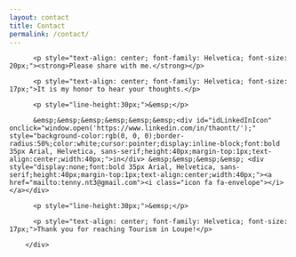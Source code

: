```yaml
---
layout: contact
title: Contact
permalink: /contact/
---
```

<div class="wrapper">
        <div class="contact">

          <p style="text-align: center; font-family: Helvetica; font-size: 20px;"><strong>Please share with me.</strong></p>
          
          <p style="text-align: center; font-family: Helvetica; font-size: 17px;">It is my honor to hear your thoughts.</p>
          
          <p style="line-height:30px;">&emsp;</p>
          
          &emsp;&emsp;&emsp;&emsp;&emsp;&emsp;<div id="idLinkedInIcon" onclick="window.open('https://www.linkedin.com/in/thaontt/');" style="background-color:rgb(0, 0, 0);border-radius:50%;color:white;cursor:pointer;display:inline-block;font:bold 35px Arial, Helvetica, sans-serif;height:40px;margin-top:1px;text-align:center;width:40px;">in</div> &emsp;&emsp;&emsp;&emsp; <div style="display:none;font:bold 35px Arial, Helvetica, sans-serif;height:40px;margin-top:1px;text-align:center;width:40px;"><a href="mailto:tenny.nt3@gmail.com"><i class="icon fa fa-envelope"></i></a></div>
          
          <p style="line-height:30px;">&emsp;</p>
         
          <p style="text-align: center; font-family: Helvetica; font-size: 17px;">Thank you for reaching Tourism in Loupe!</p>

        </div>
</div>
